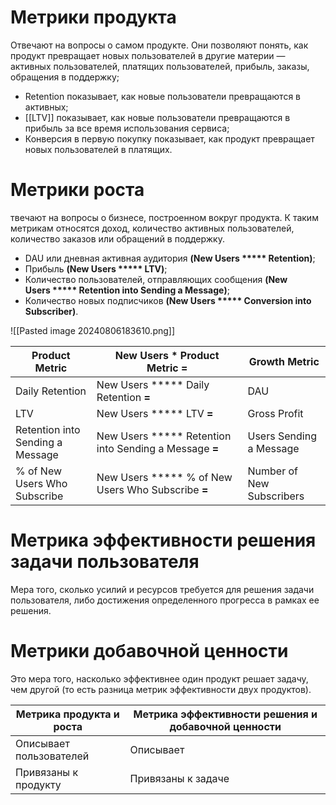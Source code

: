 # Метрики продукта
Отвечают на вопросы о самом продукте. Они позволяют понять, как продукт превращает новых пользователей в другие материи — активных пользователей, платящих пользователей, прибыль, заказы, обращения в поддержку;
- Retention показывает, как новые пользователи превращаются в активных;
- [[LTV]] показывает, как новые пользователи превращаются в прибыль за все время использования сервиса;
- Конверсия в первую покупку показывает, как продукт превращает новых пользователей в платящих.
# Метрики роста
твечают на вопросы о бизнесе, построенном вокруг продукта. К таким метрикам относятся доход, количество активных пользователей, количество заказов или обращений в поддержку.
- DAU или дневная активная аудитория **(**New Users ***** Retention**)**;
- Прибыль **(**New Users ***** LTV**)**;
- Количество пользователей, отправляющих сообщения **(**New Users ***** Retention into Sending a Message**)**;
- Количество новых подписчиков **(**New Users ***** Conversion into Subscriber**)**.

![[Pasted image 20240806183610.png]]

| **Product Metric**               | **New Users * Product Metric** **=**                   | **Growth Metric**         |
| -------------------------------- | ------------------------------------------------------ | ------------------------- |
| Daily Retention                  | New Users ***** Daily Retention **=**                  | DAU                       |
| LTV                              | New Users ***** LTV **=**                              | Gross Profit              |
| Retention into Sending a Message | New Users ***** Retention into Sending a Message **=** | Users Sending a Message   |
| % of New Users Who Subscribe     | New Users ***** % of New Users Who Subscribe **=**     | Number of New Subscribers |
# Метрика эффективности решения задачи пользователя
Мера того, сколько усилий и ресурсов требуется для решения задачи пользователя, либо достижения определенного прогресса в рамках ее решения.
# Метрики добавочной ценности
Это мера того, насколько эффективнее один продукт решает задачу, чем другой (то есть разница метрик эффективности двух продуктов).

| Метрика продукта и роста | Метрика эффективности решения и добавочной ценности |
| ------------------------ | --------------------------------------------------- |
| Описывает пользователей  | Описывает                                           |
| Привязаны к продукту     | Привязаны к задаче                                  |
